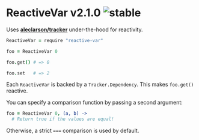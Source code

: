 
# ReactiveVar v2.1.0 ![stable](https://img.shields.io/badge/stability-stable-4EBA0F.svg?style=flat)

Uses [**aleclarson/tracker**](https://github.com/aleclarson/tracker) under-the-hood for reactivity.

```coffee
ReactiveVar = require "reactive-var"

foo = ReactiveVar 0

foo.get() # => 0

foo.set   # => 2
```

Each `ReactiveVar` is backed by a `Tracker.Dependency`. This makes `foo.get()` reactive.

You can specify a comparison function by passing a second argument:

```coffee
foo = ReactiveVar 0, (a, b) ->
  # Return true if the values are equal!
```

Otherwise, a strict `===` comparison is used by default.
